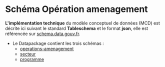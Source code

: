 # Schéma Opération amenagement

**L'implémentation technique** du modèle conceptuel de données (MCD) est décrite ici suivant le standard **Tableschema** et le format **json**, elle est référencée sur [schema.data.gouv.fr](https://schema.data.gouv.fr/schemas.html?q=&label=CNIG).

- Le Datapackage contient les trois schémas :
  - [operations-amenagement](operation-amenagement/schema.json)
  - [secteur](secteur/schema.json)
  - [programme](programme/schema.json)


